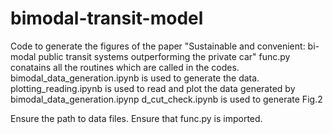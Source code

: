 # bimodal-transit-model
Code to generate the figures of the paper "Sustainable and convenient: bi-modal public transit systems outperforming the private car"
func.py conatains all the routines which are called in the codes.
bimodal_data_generation.ipynb is used to generate the data.
plotting_reading.ipynb is used to read and plot the data generated by bimodal_data_generation.ipynp
d_cut_check.ipynb is used to generate Fig.2

Ensure the path to data files.
Ensure that func.py is imported.
